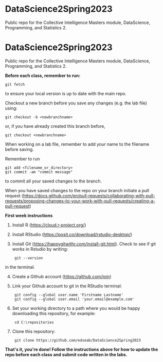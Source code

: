 # DataScience2Spring2023
Public repo for the Collective Intelligence Masters module, DataScience, Programming, and Statistics 2.
# DataScience2Spring2023
Public repo for the Collective Intelligence Masters module, DataScience, Programming, and Statistics 2.

**Before each class, remember to run:**

    git fetch
    
to ensure your local version is up to date with the main repo.

Checkout a new branch before you save any changes (e.g. the lab file) using:

    git checkout -b <newbranchname>
    
or, if you have already created this branch before,

    git checkout <newbranchname>

When working on a lab file, remember to add your name to the filename before saving.

Remember to run 

    git add <filename_or_directory>
    git commit -am "commit message"

to commit all your saved changes to the branch.

When you have saved changes to the repo on your branch initiate a pull request (https://docs.github.com/en/pull-requests/collaborating-with-pull-requests/proposing-changes-to-your-work-with-pull-requests/creating-a-pull-request)

**First week instructions** 

1. Install R (https://cloud.r-project.org/)
2. Install RStudio (https://posit.co/download/rstudio-desktop/)
3. Install Git (https://happygitwithr.com/install-git.html). Check to see if git works in Rstudio by writing:

        git --version
 
in the terminal.

4. Create a Github account (https://github.com/join)
5. Link your Github account to git in the RStudio terminal:

        git config --global user.name 'Firstname Lastname'
        git config --global user.email 'your.email@example.com'

6. Set your working directory to a path where you would be happy downloading this repository, for example:

        cd C:\repositories
    
7. Clone this repository:

        git clone https://github.com/edseab/DataScience2Spring2023
    
**That's it, you're done! Follow the instructions above for how to update the repo before each class and submit code written in the labs.**
